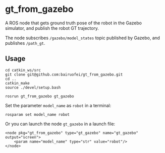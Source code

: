 # gt_from_gazebo
A ROS node that gets ground truth pose of the robot in the Gazebo simulator, and publish the robot GT trajectory.

The node subscribes `/gazebo/model_states` topic published by Gazebo, and publishes `/path_gt`.


## Usage
```
cd catkin_ws/src
git clone git@github.com:bairuofei/gt_from_gazebo.git
cd ..
catkin_make
source ./devel/setup.bash

rosrun gt_from_gazebo gt_gazebo
```

Set the parameter `model_name` as `robot` in a terminal:
```
rosparam set model_name robot
```

Or you can launch the node `gt_gazebo` in a launch file:
```
<node pkg="gt_from_gazebo" type="gt_gazebo" name="gt_gazebo" output="screen">
    <param name="model_name" type="str" value="robot"/>
</node>
```
